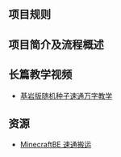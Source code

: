 ## 项目规则

## 项目简介及流程概述

## 长篇教学视频

- [基岩版随机种子速通万字教学](https://www.bilibili.com/video/BV12GWNeCExx)

## 资源

- [MinecraftBE 速通搬运](https://space.bilibili.com/693096871)
